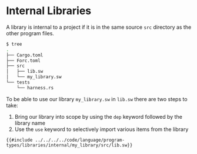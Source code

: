 # Internal Libraries

A library is internal to a project if it is in the same source `src` directory as the other program files.

```bash
$ tree
.
├── Cargo.toml
├── Forc.toml
├── src
│   ├── lib.sw
│   └── my_library.sw
└── tests
    └── harness.rs
```

To be able to use our library `my_library.sw` in `lib.sw` there are two steps to take:

1. Bring our library into scope by using the `dep` keyword followed by the library name
2. Use the `use` keyword to selectively import various items from the library

```sway
{{#include ../../../../code/language/program-types/libraries/internal/my_library/src/lib.sw}}
```
